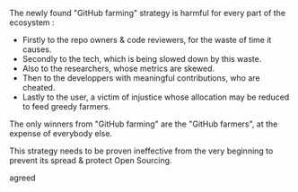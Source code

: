 The newly found "GitHub farming" strategy is harmful for every part of the ecosystem :

* Firstly to the repo owners & code reviewers, for the waste of time it causes.
* Secondly to the tech, which is being slowed down by this waste.
* Also to the researchers, whose metrics are skewed.
* Then to the developpers with meaningful contributions, who are cheated.
* Lastly to the user, a victim of injustice whose allocation may be reduced to feed greedy farmers.

The only winners from "GitHub farming" are the "GitHub farmers", at the expense of everybody else.

This strategy needs to be proven ineffective from the very beginning to prevent its spread & protect Open Sourcing.


agreed
